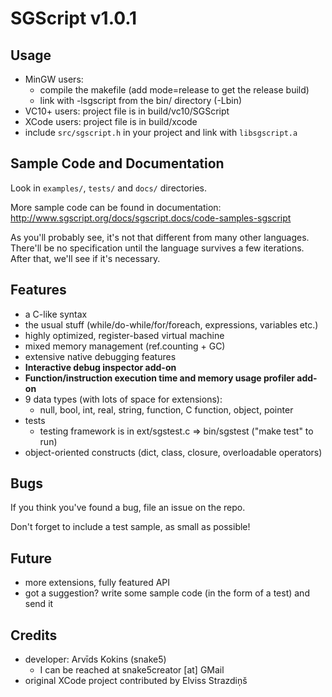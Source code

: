 # SGScript v1.0.1

## Usage

- MinGW users:
    * compile the makefile (add mode=release to get the release build)
    * link with -lsgscript from the bin/ directory (-Lbin)
- VC10+ users: project file is in build/vc10/SGScript
- XCode users: project file is in build/xcode
- include ```src/sgscript.h``` in your project and link with ```libsgscript.a```

## Sample Code and Documentation

Look in ```examples/```, ```tests/``` and ```docs/``` directories.

More sample code can be found in documentation: http://www.sgscript.org/docs/sgscript.docs/code-samples-sgscript

As you'll probably see, it's not that different from many other languages. There'll be no specification until the language survives a few iterations. After that, we'll see if it's necessary.

## Features

- a C-like syntax
- the usual stuff (while/do-while/for/foreach, expressions, variables etc.)
- highly optimized, register-based virtual machine
- mixed memory management (ref.counting + GC)
- extensive native debugging features
- **Interactive debug inspector add-on**
- **Function/instruction execution time and memory usage profiler add-on**
- 9 data types (with lots of space for extensions):
    * null, bool, int, real, string, function, C function, object, pointer
- tests
    * testing framework is in ext/sgstest.c => bin/sgstest ("make test" to run)
- object-oriented constructs (dict, class, closure, overloadable operators)

## Bugs

If you think you've found a bug, file an issue on the repo.

Don't forget to include a test sample, as small as possible!

## Future 

- more extensions, fully featured API
- got a suggestion? write some sample code (in the form of a test) and send it

## Credits

- developer: Arvīds Kokins (snake5)
    * I can be reached at snake5creator [at] GMail
- original XCode project contributed by Elviss Strazdiņš

